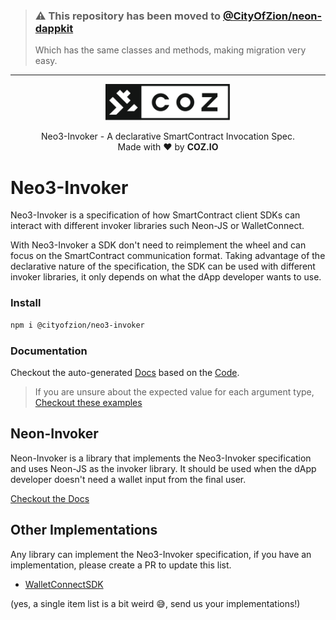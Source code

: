> ### ⚠️ This repository has been moved to [@CityOfZion/neon-dappkit](https://github.com/CityOfZion/neon-dappkit)
> Which has the same classes and methods, making migration very easy.

---

<p align="center">
  <img
    src=".github/resources/images/coz.png"
    width="200px;">
</p>

<p align="center">
  Neo3-Invoker - A declarative SmartContract Invocation Spec.
  <br/> Made with ❤ by <b>COZ.IO</b>
</p>

# Neo3-Invoker

Neo3-Invoker is a specification of how SmartContract client SDKs can interact with different invoker libraries such Neon-JS or WalletConnect.

With Neo3-Invoker a SDK don't need to reimplement the wheel and can focus on the SmartContract communication format.
Taking advantage of the declarative nature of the specification, the SDK can be used with different invoker libraries, it only depends on what the dApp developer wants to use.

### Install

```bash
npm i @cityofzion/neo3-invoker
```

### Documentation

Checkout the auto-generated [Docs](https://htmlpreview.github.io/?https://raw.githubusercontent.com/CityOfZion/neo3-invoker/master/packages/neo3-invoker/docs/modules.html)
based on the [Code](packages/neo3-invoker/src/index.ts).

> If you are unsure about the expected value for each argument type, [Checkout these examples](packages/neo3-invoker/README.MD#arguments-examples)

## Neon-Invoker

Neon-Invoker is a library that implements the Neo3-Invoker specification and uses Neon-JS as the invoker library. It should be used when the dApp developer doesn't need a wallet input from the final user.

[Checkout the Docs](packages/neon-invoker/README.md)

## Other Implementations

Any library can implement the Neo3-Invoker specification, if you have an implementation, please create a PR to update this list.

- [WalletConnectSDK](https://github.com/CityOfZion/wallet-connect-sdk)

(yes, a single item list is a bit weird 😅, send us your implementations!)
